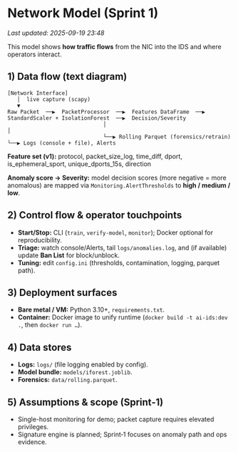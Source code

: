 
# Network Model (Sprint 1)
_Last updated: 2025-09-19 23:48_

This model shows **how traffic flows** from the NIC into the IDS and where operators interact.

## 1) Data flow (text diagram)

```
[Network Interface]
   │  live capture (scapy)
   ▼
Raw Packet  ──▶  PacketProcessor  ──▶  Features DataFrame  ──▶  StandardScaler + IsolationForest  ──▶  Decision/Severity
                              │                                           │
                              └──▶ Rolling Parquet (forensics/retrain)    └──▶ Logs (console + file), Alerts
```

**Feature set (v1):** protocol, packet_size_log, time_diff, dport, is_ephemeral_sport, unique_dports_15s, direction

**Anomaly score → Severity:** model decision scores (more negative = more anomalous) are mapped via `Monitoring.AlertThresholds` to **high / medium / low**.

## 2) Control flow & operator touchpoints
- **Start/Stop:** CLI (`train`, `verify-model`, `monitor`); Docker optional for reproducibility.
- **Triage:** watch console/Alerts, tail `logs/anomalies.log`, and (if available) update **Ban List** for block/unblock.
- **Tuning:** edit `config.ini` (thresholds, contamination, logging, parquet path).

## 3) Deployment surfaces
- **Bare metal / VM:** Python 3.10+, `requirements.txt`.
- **Container:** Docker image to unify runtime (`docker build -t ai-ids:dev .`, then `docker run …`).

## 4) Data stores
- **Logs:** `logs/` (file logging enabled by config).
- **Model bundle:** `models/iforest.joblib`.
- **Forensics:** `data/rolling.parquet`.

## 5) Assumptions & scope (Sprint‑1)
- Single-host monitoring for demo; packet capture requires elevated privileges.
- Signature engine is planned; Sprint‑1 focuses on anomaly path and ops evidence.